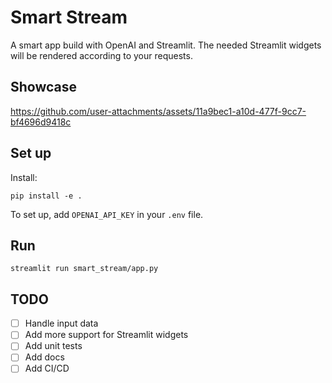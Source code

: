 # Smart Stream

A smart app build with OpenAI and Streamlit. The needed Streamlit widgets will be rendered according to your requests.

## Showcase

https://github.com/user-attachments/assets/11a9bec1-a10d-477f-9cc7-bf4696d9418c

## Set up

Install:
```
pip install -e .
```

To set up, add `OPENAI_API_KEY` in your `.env` file.

## Run

`streamlit run smart_stream/app.py`


## TODO

* [ ] Handle input data
* [ ] Add more support for Streamlit widgets
* [ ] Add unit tests
* [ ] Add docs
* [ ] Add CI/CD
